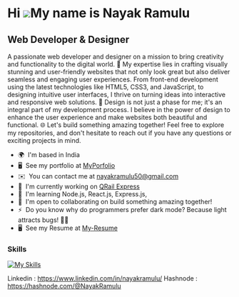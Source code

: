 Hi ![](https://user-images.githubusercontent.com/18350557/176309783-0785949b-9127-417c-8b55-ab5a4333674e.gif)My name is Nayak Ramulu
====================================================================================================================================

Web Developer & Designer
------------------------

A passionate web developer and designer on a mission to bring creativity and functionality to the digital world. 🚀 My expertise lies in crafting visually stunning and user-friendly websites that not only look great but also deliver seamless and engaging user experiences. From front-end development using the latest technologies like HTML5, CSS3, and JavaScript, to designing intuitive user interfaces, I thrive on turning ideas into interactive and responsive web solutions. 🎨 Design is not just a phase for me; it's an integral part of my development process. I believe in the power of design to enhance the user experience and make websites both beautiful and functional. 🌐 Let's build something amazing together! Feel free to explore my repositories, and don't hesitate to reach out if you have any questions or exciting projects in mind.

* 🌍  I'm based in India
* 🖥️  See my portfolio at [MyPorfolio](http://nayakramulu50.github.io/NayakPortfolio/)
* ✉️  You can contact me at [nayakramulu50@gmail.com](mailto:nayakramulu50@gmail.com)
* 🚀  I'm currently working on [QRail Express](http://nayakramulu.my.canva.site/qrail-express)
* 🧠  I'm learning Node.js, React.js, Express.js,
* 🤝  I'm open to collaborating on build something amazing together!
* ⚡  Do you know why do programmers prefer dark mode? Because light attracts bugs! 🐛😄
* 🖥️  See my Resume at [My-Resume](https://www.canva.com/design/DAF6ICMgN7c/OXzZ-sUxqmGMnFoJob8DKg/view?utm_content=DAF6ICMgN7c&utm_campaign=designshare&utm_medium=link&utm_source=editor)

### Skills

[![My Skills](https://skillicons.dev/icons?i=html,css,javascript,python,postgresql,git,mysql,node,bootstrap,jquery,express,mongodb,react&perline=3)](https://skillicons.dev)

Linkedin : https://www.linkedin.com/in/nayakramulu/
Hashnode : https://hashnode.com/@NayakRamulu

